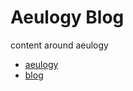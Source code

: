 # Aeulogy Blog

content around aeulogy

- [aeulogy](https://www.aeulogy.com)
- [blog](https://blog.aeulogy.com)